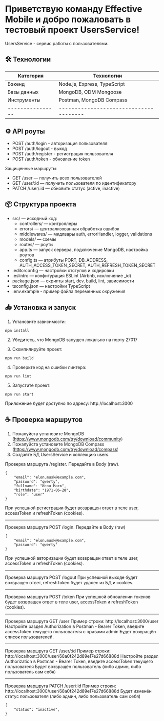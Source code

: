 # Приветствую команду Effective Mobile и добро пожаловать в тестовый проект UsersService!

UsersService - сервис работы с пользователями.

## 🛠️ Технологии

| Категория      | Технологии                           |
|----------------|--------------------------------------|
| Бэкенд         | Node.js, Express, TypeScript         |
| Базы данных    | MongoDB, ODM Mongoose                |
| Инструменты    | Postman, MongoDB Compass             |
|----------------|--------------------------------------|

## ⚙️ API роуты

- POST /auth/login - авторизация пользователя
- POST /auth/logout - выход
- POST /auth/register - регистрация пользователя
- POST /auth/token - обновление token

Защищенные маршруты:
- GET /user — получить всех пользователей
- GET /user/:id — получить пользователя по идентификатору
- PATCH /user/:id — обновить статус (active, inactive)

## 📦 Структура проекта
- src/ — исходный код:  
  - controllers/ — контроллеры
  - errors/ — централизованная обработка ошибок
  - middlewares/ — мидлвары auth, errorHandler, logger, validations
  - models/ — схемы
  - routes/ — роуты
  - app.ts — запуск сервера, подключение MongoDB, настройка роутов
  - config.ts — атрибуты PORT, DB_ADDRESS, AUTH_ACCESS_TOKEN_SECRET, AUTH_REFRESH_TOKEN_SECRET
- .editorconfig — настройки отступов и кодировки
- .eslintrc — конфигурация ESLint (Airbnb, исключение _id)
- package.json — скрипты start, dev, build, lint, зависимости
- tsconfig.json — настройки TypeScript
- .env.example - пример файла переменных окружения

## 📥 Установка и запуск

1. Установите зависимости:
```
npm install
```

2. Убедитесь, что MongoDB запущен локально на порту 27017

3. Скомпилируйте проект:
```
npm run build
```

4. Проверьте код на ошибки линтера:
```
npm run lint
```

5. Запустите проект:
```
npm run start
```

Приложение будет доступно по адресу: http://localhost:3000


## ☕ Проверка маршрутов

1. Пожалуйста установите MongoDB (https://www.mongodb.com/try/download/community)
2. Пожалуйста установите MongoDB Compass (https://www.mongodb.com/try/download/compass)
3. Создайте БД UsersService и коллекцию users

Проверка маршрута /register. Передайте в Body (raw).
```
{
    "email": "elon.musk@example.com", 
    "password": "qwerty",
    "fullname": "Илон Маск",
    "birthdate": "1971-06-28",
    "role": "user"
}
```
При успешной регистрации будет возвращен ответ в теле user, accessToken и refreshToken (cookies).

---

Проверка маршрута POST /login. Передайте в Body (raw)
```
{
    "email": "elon.musk@example.com",
    "password": "qwerty"
}
```
При успешной авторизации будет возвращен ответ в теле user, accessToken и refreshToken (cookies).

---

Проверка маршрута POST /logout
При успешной выходе будет возвращен ответ, refreshToken будет удален из БД и cookies.

---

Проверка маршрута POST /token
При успешной обноалении токенов будет возвращен ответ в теле user, accessToken и refreshToken (cookies).

---

Проверка маршрута GET /user
Пример строки: http://localhost:3000/user
Настройте раздел Authorization в Postman - Bearer Token, введите accessToken текущего пользователя с правами admin
Будет возвращён список пользователей.

---

Проверка маршрута GET /user/:id
Пример строки: http://localhost:3000/user/68a0f242d89e17e27d66888d
Настройте раздел Authorization в Postman - Bearer Token, введите accessToken текущего пользователя
Будет возвращён пользователь (либо админ, либо пользователь сам себя)

---

Проверка маршрута PATCH /user/:id
Пример строки: http://localhost:3000/user/68a0f242d89e17e27d66888d
Будет изменён статус пользователя (либо админ, либо пользователь сам себя)

```
{
    "status": "inactive",
}
```